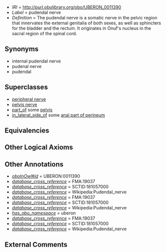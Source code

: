 * *IRI* = http://purl.obolibrary.org/obo/UBERON_0011390
 * *Label* = pudendal nerve
 * *Definition* = The pudendal nerve is a somatic nerve in the pelvic region that innervates the external genitalia of both sexes, as well as sphincters for the bladder and the rectum. It originates in Onuf's nucleus in the sacral region of the spinal cord.

## Synonyms

 * internal pudendal nerve
 * pudenal nerve
 * pudendal

## Superclasses

 * [peripheral nerve](../../UBERON/03/UBERON_0002003.md)
 * [pelvis nerve](../../UBERON/44/UBERON_0003444.md)
 * [part_of](../../BFO/50/BFO_0000050.md) some [pelvis](../../UBERON/55/UBERON_0002355.md)
 * [in_lateral_side_of](../../BSPO/26/BSPO_0000126.md) some [anal part of perineum](../../UBERON/67/UBERON_0006867.md)

## Equivalencies


## Other Logical Axioms


## Other Annotations

 * *[oboInOwl#id](../../id/oboInOwl#id.md)* = UBERON:0011390
 * *[database_cross_reference](../../ef/oboInOwl#hasDbXref.md)* = FMA:19037
 * *[database_cross_reference](../../ef/oboInOwl#hasDbXref.md)* = SCTID:181057000
 * *[database_cross_reference](../../ef/oboInOwl#hasDbXref.md)* = Wikipedia:Pudendal_nerve
 * *[database_cross_reference](../../ef/oboInOwl#hasDbXref.md)* = FMA:19037
 * *[database_cross_reference](../../ef/oboInOwl#hasDbXref.md)* = SCTID:181057000
 * *[database_cross_reference](../../ef/oboInOwl#hasDbXref.md)* = Wikipedia:Pudendal_nerve
 * *[has_obo_namespace](../../ce/oboInOwl#hasOBONamespace.md)* = uberon
 * *[database_cross_reference](../../ef/oboInOwl#hasDbXref.md)* = FMA:19037
 * *[database_cross_reference](../../ef/oboInOwl#hasDbXref.md)* = SCTID:181057000
 * *[database_cross_reference](../../ef/oboInOwl#hasDbXref.md)* = Wikipedia:Pudendal_nerve

## External Comments

